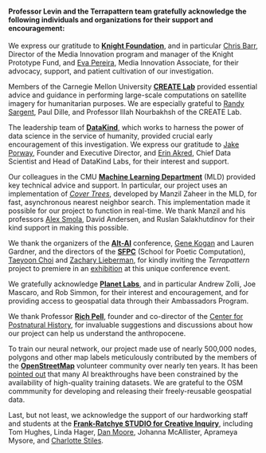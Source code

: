 #### Professor Levin and the Terrapattern team gratefully acknowledge the following individuals and organizations for their support and encouragement:

We express our gratitude to [**Knight Foundation**](http://www.knightfoundation.org/), and in particular [Chris Barr](http://www.knightfoundation.org/staff/chris-barr/), Director of the Media Innovation program and manager of the Knight Prototype Fund, and [Eva Pereira](http://www.knightfoundation.org/staff/eva-pereira/), Media Innovation Associate, for their advocacy, support, and patient cultivation of our investigation.

Members of the Carnegie Mellon University [**CREATE Lab**](http://cmucreatelab.org/) provided essential advice and guidance in performing large-scale computations on satellite imagery for humanitarian purposes. We are especially grateful to [Randy Sargent](http://www.ri.cmu.edu/person.html?type=newsmedia&person_id=2434), Paul Dille, and Professor Illah Nourbakhsh of the CREATE Lab. 

The leadership team of [**DataKind**](http://www.datakind.org/), which works to harness the power of data science in the service of humanity, provided crucial early encouragement of this investigation. We express our gratitude to [Jake Porway](http://www.datakind.org/our-team), Founder and Executive Director, and [Erin Akred](http://www.datakind.org/our-team), Chief Data Scientist and Head of DataKind Labs, for their interest and support. 

Our colleagues in the CMU [**Machine Learning Department**](http://www.ml.cmu.edu/) (MLD) provided key technical advice and support. In particular, our project uses an implementation of [*Cover Trees*](https://github.com/manzilzaheer/CoverTree), developed by Manzil Zaheer in the MLD, for fast, asynchronous nearest neighbor search. This implementation made it possible for our project to function in real-time. We thank Manzil and his professors [Alex Smola](http://alex.smola.org/), David Andersen, and Ruslan Salakhutdinov for their kind support in making this possible.

We thank the organizers of the [**Alt-AI**](http://alt-ai.net/) conference, [Gene Kogan](http://www.genekogan.com/) and Lauren Gardner, and the directors of the [**SFPC**](http://sfpc.io/) (School for Poetic Computation), [Taeyoon Choi](http://sfpc.io/people/taeyoon-choi/) and [Zachary Lieberman](http://sfpc.io/people/zach-lieberman/), for kindly inviting the *Terrapattern* project to premiere in an [exhibition](http://alt-ai.net/#exhibition) at this unique conference event. 

We gratefully acknowledge [**Planet Labs**](https://www.planet.com/), and in particular Andrew Zolli, Joe Mascaro, and Rob Simmon, for their interest and encouragement, and for providing access to geospatial data through their Ambassadors Program.

We thank Professor [**Rich Pell**](http://www.andrew.cmu.edu/user/rp3h/), founder and co-director of the [Center for Postnatural History](http://www.postnatural.org/), for invaluable suggestions and discussions about how our project can help us understand the anthropocene. 

To train our neural network, our project made use of nearly 500,000 nodes, polygons and other map labels meticulously contributed by the members of the [**OpenStreetMap**](https://www.openstreetmap.org) volunteer community over nearly ten years. It has been [pointed out](http://www.spacemachine.net/views/2016/3/datasets-over-algorithms) that many AI breakthroughs have been constrained by the availability of high-quality training datasets. We are grateful to the OSM commmunity for developing and releasing their freely-reusable geospatial data.

Last, but not least, we acknowledge the support of our hardworking staff and students at the [**Frank-Ratchye STUDIO for Creative Inquiry**](studioforcreativeinquiry.org), including Tom Hughes, Linda Hager, [Dan Moore](makeitdoathing.com), Johanna McAllister, Aprameya Mysore, and [Charlotte Stiles](http://charlottestiles.com/).